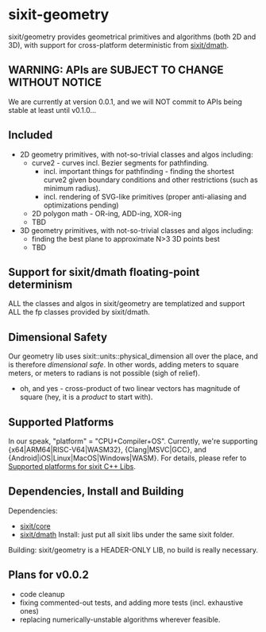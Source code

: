 # sixit-geometry
sixit/geometry provides geometrical primitives and algorithms (both 2D and 3D), with support for cross-platform deterministic from [sixit/dmath](https://github.com/sixitbb/sixit-dmath/tree/main).

## WARNING: APIs are SUBJECT TO CHANGE WITHOUT NOTICE
We are currently at version 0.0.1, and we will NOT commit to APIs being stable at least until v0.1.0... 

## Included 
- 2D geometry primitives, with not-so-trivial classes and algos including:
   + curve2 - curves incl. Bezier segments for pathfinding.
      * incl. important things for pathfinding - finding the shortest curve2 given boundary conditions and other restrictions (such as minimum radius).
      * incl. rendering of SVG-like primitives (proper anti-aliasing and optimizations pending)
   + 2D polygon math - OR-ing, ADD-ing, XOR-ing
   + TBD
- 3D geometry primitives, with not-so-trivial classes and algos including:
   + finding the best plane to approximate N>3 3D points best
   + TBD

## Support for sixit/dmath floating-point determinism
ALL the classes and algos in sixit/geometry are templatized and support ALL the fp classes provided by sixit/dmath. 

## Dimensional Safety
Our geometry lib uses sixit::units::physical_dimension all over the place, and is therefore _dimensional safe_. In other words, adding meters to square meters, or meters to radians is not possible (sigh of relief). 
- oh, and yes - cross-product of two linear vectors has magnitude of square (hey, it is a _product_ to start with). 

## Supported Platforms
In our speak, "platform" = "CPU+Compiler+OS". Currently, we're supporting {x64|ARM64|RISC-V64|WASM32}, {Clang|MSVC|GCC}, and {Android|iOS|Linux|MacOS|Windows|WASM}. For details, please refer to [Supported platforms for sixit C++ Libs](https://github.com/sixitbb/.github/blob/main/profile/cpp-supported-platforms.md).

## Dependencies, Install and Building
Dependencies:
- [sixit/core](https://github.com/sixitbb/sixit-core/tree/main)
- [sixit/dmath](https://github.com/sixitbb/sixit-dmath/tree/main)
Install: just put all sixit libs under the same sixit folder.

Building:
sixit/geometry is a HEADER-ONLY LIB, no build is really necessary. 

## Plans for v0.0.2
- code cleanup
- fixing commented-out tests, and adding more tests (incl. exhaustive ones)
- replacing numerically-unstable algorithms wherever feasible. 
